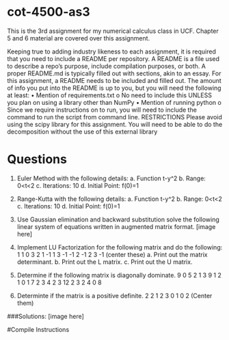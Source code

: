 # cot-4500-as3
This is the 3rd assignment for my numerical calculus class in UCF.
Chapter 5 and 6 material are covered over this assignment.

Keeping true to adding industry likeness to each assignment, it is required that you need to
include a README per repository. A README is a file used to describe a repo’s purpose, include
compilation purposes, or both. A proper README.md is typically filled out with sections, akin to
an essay.
For this assignment, a README needs to be included and filled out. The amount of info you put
into the README is up to you, but you will need the following at least:
• Mention of requirements.txt
o No need to include this UNLESS you plan on using a library other than NumPy
• Mention of running python
o Since we require instructions on to run, you will need to include the command to
run the script from command line.
RESTRICTIONS
Please avoid using the scipy library for this assignment. You will need to be able to do the
decomposition without the use of this external library

# Questions
1. Euler Method with the following details:
   a. Function t-y^2
   b. Range: 0<t<2
   c. Iterations: 10
   d. Initial Point: f(0)=1

2. Range-Kutta with the following details:
   a. Function t-y^2
   b. Range: 0<t<2
   c. Iterations: 10
   d. Initial Point: f(0)=1

3. Use Gaussian elimination and backward substitution solve the following linear system of equations written in augmented matrix format.
   [image here]
   
4. Implement LU Factorization for the following matrix and do the following:
1  1  0  3
2  1  -1  1
3  -1  -1  2
-1  2  3  -1
(center these)
   a. Print out the matrix determinant.
   b. Print out the L matrix.
   c. Print out the U matrix.

5. Determine if the following matrix is diagonally dominate.
9  0  5  2  1
3  9  1  2  1
0  1  7  2  3
4  2  3  12  2
3  2  4  0  8
   
6. Determinte if the matrix is a positive definite.
2 2 1
2 3 0
1 0 2
(Center them)

###Solutions:
[image here]

#Compile Instructions
